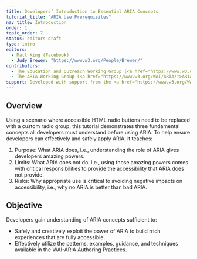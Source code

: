 ```yaml
---
title: Developers’ Introduction to Essential ARIA Concepts
tutorial_title: "ARIA Use Prerequisites"
nav_title: Introduction
order: 1
topic_order: 7
status: editors-draft
type: intro
editors:
  - Matt King (Facebook)
  - Judy Brewer: "https://www.w3.org/People/Brewer/"
contributors:
  - The Education and Outreach Working Group (<a href="https://www.w3.org/WAI/EO/">EOWG</a>)
  - The ARIA Working Group (<a href="https://www.w3.org/WAI/ARIA/">ARIA</a>)
support: Developed with support from the <a href="https://www.w3.org/WAI/WCAGTA/">U.S. Access Board, WCAG TA Project, Task 2</a>.
---
```


## Overview
Using a scenario where accessible HTML radio buttons need to be replaced with a custom radio group,
this tutorial demonstrates three fundamental concepts all developers must understand before using ARIA.
To help ensure developers can effectively and safely apply ARIA, it teaches:

1. Purpose: What ARIA does, i.e., understanding the role of ARIA gives developers amazing powers.
2. Limits: What ARIA does not do, i.e., using those amazing powers comes with critical responsibilities to provide the accessibility that ARIA does not provide.
3. Risks: Why appropriate use is critical to avoiding negative impacts on accessibility, i.e., why no ARIA is better than bad ARIA.

## Objective

Developers gain understanding of ARIA concepts sufficient to:

* Safely and creatively exploit the power of ARIA to build rrich experiences that are fully accessible.
* Effectively utilize the patterns, examples, guidance,  and techniques available in the WAI-ARIA Authoring Practices.
